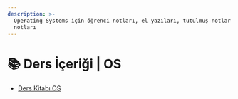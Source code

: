 ```yaml
---
description: >-
  Operating Systems için öğrenci notları, el yazıları, tutulmuş notlar
  notları
---
```


# 📚 Ders İçeriği \| OS

<!--YPackage.YGitbookIntegration-tarafından-otomatik-oluşturulmuştur-->

- [Ders Kitabı OS](Ders%20Kitab%C4%B1%20OS.pdf)

<!--YPackage.YGitbookIntegration-tarafından-otomatik-oluşturulmuştur-->
